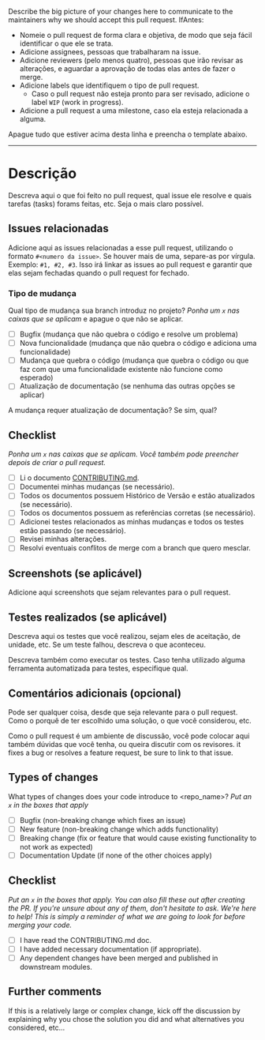 
Describe the big picture of your changes here to communicate to the maintainers why we should accept this pull request. IfAntes:
- Nomeie o pull request de forma clara e objetiva, de modo que seja fácil identificar o que ele se trata.
- Adicione assignees, pessoas que trabalharam na issue.
- Adicione reviewers (pelo menos quatro), pessoas que irão revisar as alterações, e aguardar a aprovação de todas elas antes de fazer o merge.
- Adicione labels que identifiquem o tipo de pull request.
    - Caso o pull request não esteja pronto para ser revisado, adicione o label `WIP` (work in progress).
- Adicione a pull request a uma milestone, caso ela esteja relacionada a alguma.

Apague tudo que estiver acima desta linha e preencha o template abaixo.

----------------------------------------------------------------------------------------------------------------------------
# Descrição
Descreva aqui o que foi feito no pull request, qual issue ele resolve e quais tarefas (tasks) forams feitas, etc. Seja o mais claro possível.

## Issues relacionadas
Adicione aqui as issues relacionadas a esse pull request, utilizando o formato `#<numero da issue>`. Se houver mais de uma, separe-as por vírgula. Exemplo: `#1, #2, #3`. Isso irá linkar as issues ao pull request e garantir que elas sejam fechadas quando o pull request for fechado.

### Tipo de mudança
Qual tipo de mudança sua branch introduz no projeto?
_Ponha um `x` nas caixas que se aplicam_ e apague o que não se aplicar.

- [ ] Bugfix (mudança que não quebra o código e resolve um problema)
- [ ] Nova funcionalidade (mudança que não quebra o código e adiciona uma funcionalidade)
- [ ] Mudança que quebra o código (mudança que quebra o código ou que faz com que uma funcionalidade existente não funcione como esperado)
- [ ] Atualização de documentação (se nenhuma das outras opções se aplicar)

A mudança requer atualização de documentação? Se sim, qual?

## Checklist
_Ponha um `x` nas caixas que se aplicam. Você também pode preencher depois de criar o pull request._

- [ ] Li o documento [CONTRIBUTING.md](../CONTRIBUTING.md).
- [ ] Documentei minhas mudanças (se necessário).
- [ ] Todos os documentos possuem Histórico de Versão e estão atualizados (se necessário).
- [ ] Todos os documentos possuem as referências corretas (se necessário).
- [ ] Adicionei testes relacionados as minhas mudanças e todos os testes estão passando (se necessário).
- [ ] Revisei minhas alterações.
- [ ] Resolvi eventuais conflitos de merge com a branch que quero mesclar.

## Screenshots (se aplicável)
Adicione aqui screenshots que sejam relevantes para o pull request.

## Testes realizados (se aplicável)
Descreva aqui os testes que você realizou, sejam eles de aceitação, de unidade, etc. Se um teste falhou, descreva o que aconteceu.

Descreva também como executar os testes. Caso tenha utilizado alguma ferramenta automatizada para testes, especifique qual. 

## Comentários adicionais (opcional)
Pode ser qualquer coisa, desde que seja relevante para o pull request. Como o porquê de ter escolhido uma solução, o que você considerou, etc.

Como o pull request é um ambiente de discussão, você pode colocar aqui também dúvidas que você tenha, ou queira discutir com os revisores. it fixes a bug or resolves a feature request, be sure to link to that issue.

## Types of changes

What types of changes does your code introduce to <repo_name>?
_Put an `x` in the boxes that apply_

- [ ] Bugfix (non-breaking change which fixes an issue)
- [ ] New feature (non-breaking change which adds functionality)
- [ ] Breaking change (fix or feature that would cause existing functionality to not work as expected)
- [ ] Documentation Update (if none of the other choices apply)

## Checklist

_Put an `x` in the boxes that apply. You can also fill these out after creating the PR. If you're unsure about any of them, don't hesitate to ask. We're here to help! This is simply a reminder of what we are going to look for before merging your code._

- [ ] I have read the CONTRIBUTING.md doc.
- [ ] I have added necessary documentation (if appropriate).
- [ ] Any dependent changes have been merged and published in downstream modules.

## Further comments

If this is a relatively large or complex change, kick off the discussion by explaining why you chose the solution you did and what alternatives you considered, etc...